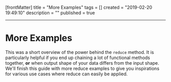 [frontMatter]
title = "More Examples"
tags = []
created = "2019-02-20 19:49:10"
description = ""
published = true

---

# More Examples

This was a short overview of the power behind the `reduce` method. It is
particularly helpful if you end up chaining a lot of functional methods
together, **or** when output shape of your data differs from the input
shape. We'll finish this guide with more reduce examples to give you
inspirations for various use cases where reduce can easily be applied.
